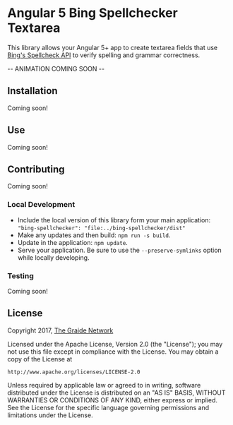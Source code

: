 # Angular 5 Bing Spellchecker Textarea

This library allows your Angular 5+ app to create textarea fields that use [Bing's Spellcheck API]() to verify spelling and grammar correctness.

-- ANIMATION COMING SOON --

## Installation
Coming soon!

## Use
Coming soon!

## Contributing
Coming soon!

### Local Development
- Include the local version of this library form your main application: `"bing-spellchecker": "file:../bing-spellchecker/dist"`
- Make any updates and then build: `npm run -s build`.
- Update in the application: `npm update`.
- Serve your application. Be sure to use the `--preserve-symlinks` option while locally developing.

### Testing
Coming soon!

## License

Copyright 2017, [The Graide Network](https://www.thegraidenetwork.com/)

Licensed under the Apache License, Version 2.0 (the "License");
you may not use this file except in compliance with the License.
You may obtain a copy of the License at

    http://www.apache.org/licenses/LICENSE-2.0

Unless required by applicable law or agreed to in writing, software
distributed under the License is distributed on an "AS IS" BASIS,
WITHOUT WARRANTIES OR CONDITIONS OF ANY KIND, either express or implied.
See the License for the specific language governing permissions and
limitations under the License.
